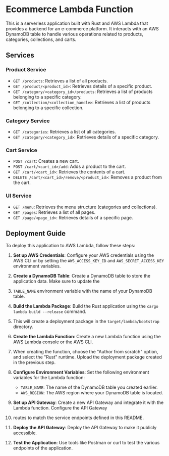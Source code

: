 # Ecommerce Lambda Function

This is a serverless application built with Rust and AWS Lambda that provides a backend for an e-commerce platform. It interacts with an AWS DynamoDB table to handle various operations related to products, categories, collections, and carts.

## Services

### Product Service

- `GET /products`: Retrieves a list of all products.
- `GET /product/<product_id>`: Retrieves details of a specific product.
- `GET /category/<category_id>/products`: Retrieves a list of products belonging to a specific category.
- `GET /collection/<collection_handle>`: Retrieves a list of products belonging to a specific collection.

### Category Service

- `GET /categories`: Retrieves a list of all categories.
- `GET /category/<category_id>`: Retrieves details of a specific category.

### Cart Service

- `POST /cart`: Creates a new cart.
- `POST /cart/<cart_id>/add`: Adds a product to the cart.
- `GET /cart/<cart_id>`: Retrieves the contents of a cart.
- `DELETE /cart/<cart_id>/remove/<product_id>`: Removes a product from the cart.

### UI Service

- `GET /menu`: Retrieves the menu structure (categories and collections).
- `GET /pages`: Retrieves a list of all pages.
- `GET /page/<page_id>`: Retrieves details of a specific page.

## Deployment Guide

To deploy this application to AWS Lambda, follow these steps:

1. **Set up AWS Credentials**: Configure your AWS credentials using the AWS CLI or by setting the `AWS_ACCESS_KEY_ID` and `AWS_SECRET_ACCESS_KEY` environment variables.

2. **Create a DynamoDB Table**: Create a DynamoDB table to store the application data. Make sure to update the 
3. `TABLE_NAME` environment variable with the name of your DynamoDB table.

3. **Build the Lambda Package**: Build the Rust application using the `cargo lambda build --release` command. 
4. This will create a deployment package in the `target/lambda/bootstrap` directory.

4. **Create the Lambda Function**: Create a new Lambda function using the AWS Lambda console or the AWS CLI. 
5. When creating the function, choose the "Author from scratch" option, and select the "Rust" runtime. Upload the deployment package created in the previous step.

5. **Configure Environment Variables**: Set the following environment variables for the Lambda function:
    - `TABLE_NAME`: The name of the DynamoDB table you created earlier.
    - `AWS_REGION`: The AWS region where your DynamoDB table is located.

6. **Set up API Gateway**: Create a new API Gateway and integrate it with the Lambda function. Configure the API Gateway
7. routes to match the service endpoints defined in this README.

7. **Deploy the API Gateway**: Deploy the API Gateway to make it publicly accessible.

8. **Test the Application**: Use tools like Postman or curl to test the various endpoints of the application.


